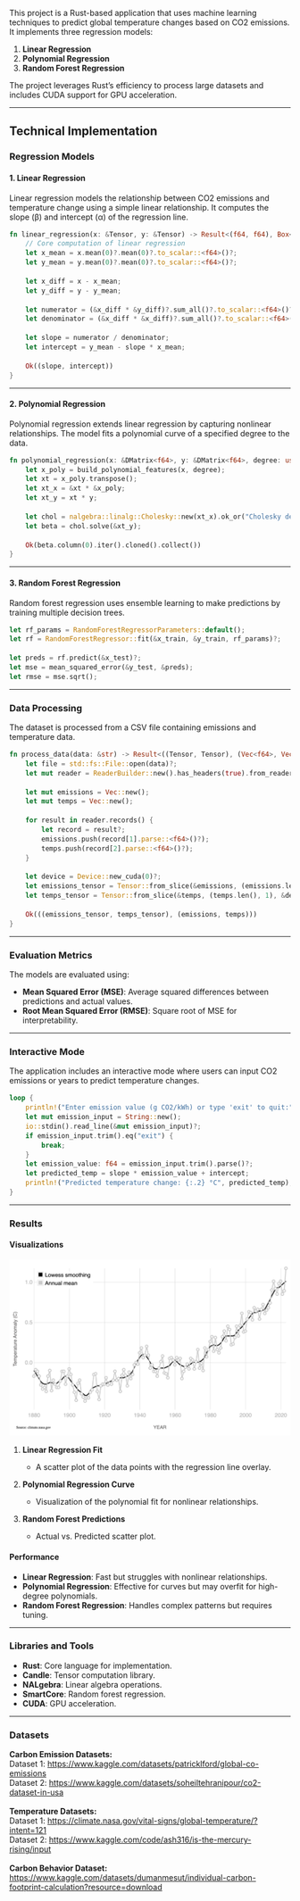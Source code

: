 This project is a Rust-based application that uses machine learning techniques to predict global temperature changes based on CO2 emissions. It implements three regression models:

1. **Linear Regression**
2. **Polynomial Regression**
3. **Random Forest Regression**

The project leverages Rust’s efficiency to process large datasets and includes CUDA support for GPU acceleration.

---

## Technical Implementation

### Regression Models

#### 1. Linear Regression

Linear regression models the relationship between CO2 emissions and temperature change using a simple linear relationship. It computes the slope (β) and intercept (α) of the regression line.

```rust
fn linear_regression(x: &Tensor, y: &Tensor) -> Result<(f64, f64), Box<dyn Error>> {
    // Core computation of linear regression
    let x_mean = x.mean(0)?.mean(0)?.to_scalar::<f64>()?;
    let y_mean = y.mean(0)?.mean(0)?.to_scalar::<f64>()?;

    let x_diff = x - x_mean;
    let y_diff = y - y_mean;

    let numerator = (&x_diff * &y_diff)?.sum_all()?.to_scalar::<f64>()?;
    let denominator = (&x_diff * &x_diff)?.sum_all()?.to_scalar::<f64>()?;

    let slope = numerator / denominator;
    let intercept = y_mean - slope * x_mean;

    Ok((slope, intercept))
}
```

---

#### 2. Polynomial Regression

Polynomial regression extends linear regression by capturing nonlinear relationships. The model fits a polynomial curve of a specified degree to the data.

```rust
fn polynomial_regression(x: &DMatrix<f64>, y: &DMatrix<f64>, degree: usize) -> Result<Vec<f64>, Box<dyn Error>> {
    let x_poly = build_polynomial_features(x, degree);
    let xt = x_poly.transpose();
    let xt_x = &xt * &x_poly;
    let xt_y = xt * y;

    let chol = nalgebra::linalg::Cholesky::new(xt_x).ok_or("Cholesky decomposition failed")?;
    let beta = chol.solve(&xt_y);

    Ok(beta.column(0).iter().cloned().collect())
}
```

---

#### 3. Random Forest Regression

Random forest regression uses ensemble learning to make predictions by training multiple decision trees.

```rust
let rf_params = RandomForestRegressorParameters::default();
let rf = RandomForestRegressor::fit(&x_train, &y_train, rf_params)?;

let preds = rf.predict(&x_test)?;
let mse = mean_squared_error(&y_test, &preds);
let rmse = mse.sqrt();
```

---

### Data Processing

The dataset is processed from a CSV file containing emissions and temperature data.

```rust
fn process_data(data: &str) -> Result<((Tensor, Tensor), (Vec<f64>, Vec<f64>)), Box<dyn Error>> {
    let file = std::fs::File::open(data)?;
    let mut reader = ReaderBuilder::new().has_headers(true).from_reader(file);

    let mut emissions = Vec::new();
    let mut temps = Vec::new();

    for result in reader.records() {
        let record = result?;
        emissions.push(record[1].parse::<f64>()?);
        temps.push(record[2].parse::<f64>()?);
    }

    let device = Device::new_cuda(0)?;
    let emissions_tensor = Tensor::from_slice(&emissions, (emissions.len(), 1), &device)?;
    let temps_tensor = Tensor::from_slice(&temps, (temps.len(), 1), &device)?;

    Ok(((emissions_tensor, temps_tensor), (emissions, temps)))
}
```

---

### Evaluation Metrics

The models are evaluated using:

- **Mean Squared Error (MSE)**: Average squared differences between predictions and actual values.
- **Root Mean Squared Error (RMSE)**: Square root of MSE for interpretability.

---

### Interactive Mode

The application includes an interactive mode where users can input CO2 emissions or years to predict temperature changes.

```rust
loop {
    println!("Enter emission value (g CO2/kWh) or type 'exit' to quit:");
    let mut emission_input = String::new();
    io::stdin().read_line(&mut emission_input)?;
    if emission_input.trim().eq("exit") {
        break;
    }
    let emission_value: f64 = emission_input.trim().parse()?;
    let predicted_temp = slope * emission_value + intercept;
    println!("Predicted temperature change: {:.2} °C", predicted_temp);
}
```

---

### Results

#### Visualizations

![Global Temperature Graph](https://github.com/aidanandrews22/aidanandrews22.github.io/blob/b7c29e111553c3fa88489145d45720832819d490/content/projects/Global%20Temperature.png)

1. **Linear Regression Fit**
   - A scatter plot of the data points with the regression line overlay.
   
2. **Polynomial Regression Curve**
   - Visualization of the polynomial fit for nonlinear relationships.

3. **Random Forest Predictions**
   - Actual vs. Predicted scatter plot.

#### Performance

- **Linear Regression**: Fast but struggles with nonlinear relationships.
- **Polynomial Regression**: Effective for curves but may overfit for high-degree polynomials.
- **Random Forest Regression**: Handles complex patterns but requires tuning.

---

### Libraries and Tools

- **Rust**: Core language for implementation.
- **Candle**: Tensor computation library.
- **NALgebra**: Linear algebra operations.
- **SmartCore**: Random forest regression.
- **CUDA**: GPU acceleration.

---

### Datasets
**Carbon Emission Datasets:** \
Dataset 1: https://www.kaggle.com/datasets/patricklford/global-co-emissions \
Dataset 2: https://www.kaggle.com/datasets/soheiltehranipour/co2-dataset-in-usa \
\
**Temperature Datasets:** \
Dataset 1: https://climate.nasa.gov/vital-signs/global-temperature/?intent=121 \
Dataset 2: https://www.kaggle.com/code/ash316/is-the-mercury-rising/input \
\
**Carbon Behavior Dataset:** \
https://www.kaggle.com/datasets/dumanmesut/individual-carbon-footprint-calculation?resource=download   
